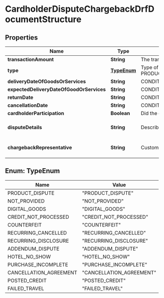 

# CardholderDisputeChargebackDrfDocumentStructure

## Properties

Name | Type | Description | Notes
------------ | ------------- | ------------- | -------------
**transactionAmount** | **String** | The transaction amount.   Length: 0-12   Valid Values/Format: Numeric |  [optional]
**type** | [**TypeEnum**](#TypeEnum) | Type of Carholder Dispute.   Length: 11-22   Valid Values/Format: PRODUCT_DISPUTE,NOT_PROVIDED,DIGITAL_GOODS,CREDIT_NOT_PROCESSED,COUNTERFEIT,RECURRING_CANCELLED,RECURRING_DISCLOSURE,ADDENDUM_DISPUTE,HOTEL_NO_SHOW,PURCHASE_INCOMPLETE,CANCELLATION_AGREEMENT,POSTED_CREDIT,FAILED_TRAVEL |  [optional]
**deliveryDateOfGoodsOrServices** | **String** | CONDITIONAL: In case of PRODUCT_DISPUTE, delivery date of the goods or services.   Length: 11   Valid Values/Format: Date (dd-MMM-yyyy) |  [optional]
**expectedDeliveryDateOfGoodOrServices** | **String** | CONDITIONAL: In case of NOT_PROVIDED, expected delivery date of the goods or services.   Length: 11   Valid Values/Format: Date (dd-MMM-yyyy) |  [optional]
**returnDate** | **String** | CONDITIONAL: In case of DIGITAL_GOODS, return or cancellation of the goods or services.   Length: 11   Valid Values/Format: Date (dd-MMM-yyyy) |  [optional]
**cancellationDate** | **String** | CONDITIONAL: In case of RECURRING_CANCELLED, cancellation of the goods or services.   Length: 11   Valid Values/Format: Date (dd-MMM-yyyy) |  [optional]
**cardholderParticipation** | **Boolean** | Did the cardholder participate in the transaction?   Length: 4-5   Valid Values/Format: true / false |  [optional]
**disputeDetails** | **String** | Describe the cardholder’s compliant in sufficient detail to meet the requirements for the chargeback as described in the Chargeback Guide and to enable all parties to understand the dispute.   Length: 0-3000   Valid Values/Format: Alphanumeric / Special Char (~!@#$%^&amp;*()_+{}|:\&quot;&lt;&gt;?,./;&#39;[]-&#x3D;) |  [optional]
**chargebackRepresentative** | **String** | Customer Service/Chargeback Representative.   Length: 0-25   Valid Values/Format: Alphanumeric / Special Char (~!@#$%^&amp;*()_+{}|:\&quot;&lt;&gt;?,./;&#39;[]-&#x3D;) |  [optional]



## Enum: TypeEnum

Name | Value
---- | -----
PRODUCT_DISPUTE | &quot;PRODUCT_DISPUTE&quot;
NOT_PROVIDED | &quot;NOT_PROVIDED&quot;
DIGITAL_GOODS | &quot;DIGITAL_GOODS&quot;
CREDIT_NOT_PROCESSED | &quot;CREDIT_NOT_PROCESSED&quot;
COUNTERFEIT | &quot;COUNTERFEIT&quot;
RECURRING_CANCELLED | &quot;RECURRING_CANCELLED&quot;
RECURRING_DISCLOSURE | &quot;RECURRING_DISCLOSURE&quot;
ADDENDUM_DISPUTE | &quot;ADDENDUM_DISPUTE&quot;
HOTEL_NO_SHOW | &quot;HOTEL_NO_SHOW&quot;
PURCHASE_INCOMPLETE | &quot;PURCHASE_INCOMPLETE&quot;
CANCELLATION_AGREEMENT | &quot;CANCELLATION_AGREEMENT&quot;
POSTED_CREDIT | &quot;POSTED_CREDIT&quot;
FAILED_TRAVEL | &quot;FAILED_TRAVEL&quot;




